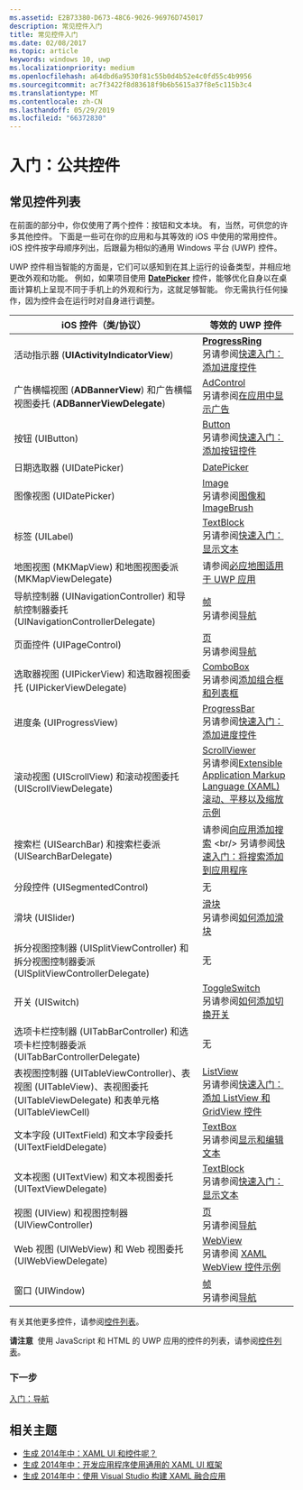 ```yaml
---
ms.assetid: E2B73380-D673-48C6-9026-96976D745017
description: 常见控件入门
title: 常见控件入门
ms.date: 02/08/2017
ms.topic: article
keywords: windows 10, uwp
ms.localizationpriority: medium
ms.openlocfilehash: a64dbd6a9530f81c55b0d4b52e4c0fd55c4b9956
ms.sourcegitcommit: ac7f3422f8d83618f9b6b5615a37f8e5c115b3c4
ms.translationtype: MT
ms.contentlocale: zh-CN
ms.lasthandoff: 05/29/2019
ms.locfileid: "66372830"
---
```

# <a name="getting-started-common-controls"></a>入门：公共控件


## <a name="common-controls-list"></a>常见控件列表

在前面的部分中，你仅使用了两个控件：按钮和文本块。 有，当然，可供您的许多其他控件。 下面是一些可在你的应用和与其等效的 iOS 中使用的常用控件。 iOS 控件按字母顺序列出，后跟最为相似的通用 Windows 平台 (UWP) 控件。

UWP 控件相当智能的方面是，它们可以感知到在其上运行的设备类型，并相应地更改外观和功能。 例如，如果项目使用 [**DatePicker**](https://docs.microsoft.com/previous-versions/windows/apps/br211681(v=win.10)) 控件，能够优化自身以在桌面计算机上呈现不同于手机上的外观和行为，这就足够智能。 你无需执行任何操作，因为控件会在运行时对自身进行调整。

| iOS 控件（类/协议） | 等效的 UWP 控件 |
|------------------------------|--------------------------------------|
| 活动指示器 (**UIActivityIndicatorView**) | [**ProgressRing**](https://docs.microsoft.com/uwp/api/Windows.UI.Xaml.Controls.ProgressRing) <br/> 另请参阅[快速入门：添加进度控件](https://docs.microsoft.com/previous-versions/windows/apps/hh780651(v=win.10)) |
| 广告横幅视图 (**ADBannerView**) 和广告横幅视图委托 (**ADBannerViewDelegate**) | [AdControl](https://docs.microsoft.com/uwp/api/microsoft.advertising.winrt.ui.adcontrol) <br/> 另请参阅[在应用中显示广告](../monetize/display-ads-in-your-app.md) |
| 按钮 (UIButton) | [Button](https://docs.microsoft.com/uwp/api/Windows.UI.Xaml.Controls.Button) <br/> 另请参阅[快速入门：添加按钮控件](https://docs.microsoft.com/previous-versions/windows/apps/jj153346(v=win.10)) |
| 日期选取器 (UIDatePicker) | [DatePicker](https://docs.microsoft.com/previous-versions/windows/apps/br211681(v=win.10)) |
| 图像视图 (UIDatePicker) | [Image](https://docs.microsoft.com/uwp/api/Windows.UI.Xaml.Controls.Image) <br/> 另请参阅[图像和 ImageBrush](https://docs.microsoft.com/windows/uwp/controls-and-patterns/images-imagebrushes) |
| 标签 (UILabel) | [TextBlock](https://docs.microsoft.com/uwp/api/Windows.UI.Xaml.Controls.TextBlock) <br/> 另请参阅[快速入门：显示文本](https://docs.microsoft.com/previous-versions/windows/apps/hh700392(v=win.10)) |
| 地图视图 (MKMapView) 和地图视图委派 (MKMapViewDelegate) | 请参阅[必应地图适用于 UWP 应用](https://go.microsoft.com/fwlink/p/?LinkId=263496) |
| 导航控制器 (UINavigationController) 和导航控制器委托 (UINavigationControllerDelegate) | [帧](https://docs.microsoft.com/uwp/api/Windows.UI.Xaml.Controls.Frame) <br/> 另请参阅[导航](https://docs.microsoft.com/windows/uwp/layout/navigation-basics) |
| 页面控件 (UIPageControl) | [页](https://docs.microsoft.com/uwp/api/Windows.UI.Xaml.Controls.Page) <br/> 另请参阅[导航](https://docs.microsoft.com/windows/uwp/layout/navigation-basics) |
| 选取器视图 (UIPickerView) 和选取器视图委托 (UIPickerViewDelegate) | [ComboBox](https://docs.microsoft.com/uwp/api/Windows.UI.Xaml.Controls.ComboBox) <br/> 另请参阅[添加组合框和列表框](https://docs.microsoft.com/previous-versions/windows/apps/hh780616(v=win.10)) |
| 进度条 (UIProgressView) | [ProgressBar](https://docs.microsoft.com/uwp/api/Windows.UI.Xaml.Controls.ProgressBar) <br/> 另请参阅[快速入门：添加进度控件](https://docs.microsoft.com/previous-versions/windows/apps/hh780651(v=win.10)) |
| 滚动视图 (UIScrollView) 和滚动视图委托 (UIScrollViewDelegate) | [ScrollViewer](https://docs.microsoft.com/uwp/api/Windows.UI.Xaml.Controls.ScrollViewer) <br/>  另请参阅[Extensible Application Markup Language (XAML) 滚动、平移以及缩放示例](https://go.microsoft.com/fwlink/p/?LinkId=238577) |
| 搜索栏 (UISearchBar) 和搜索栏委派 (UISearchBarDelegate) | 请参阅[向应用添加搜索](https://docs.microsoft.com/previous-versions/windows/apps/jj130767(v=win.10)) <br/>  另请参阅[快速入门：将搜索添加到应用程序](https://docs.microsoft.com/previous-versions/windows/apps/hh868180(v=win.10)) |
| 分段控件 (UISegmentedControl) | 无 |
| 滑块 (UISlider) | [滑块](https://docs.microsoft.com/uwp/api/Windows.UI.Xaml.Controls.Slider) <br/>  另请参阅[如何添加滑块](https://docs.microsoft.com/previous-versions/windows/apps/hh868197(v=win.10)) |
| 拆分视图控制器 (UISplitViewController) 和拆分视图控制器委派 (UISplitViewControllerDelegate) | 无 |
| 开关 (UISwitch) | [ToggleSwitch](https://docs.microsoft.com/uwp/api/Windows.UI.Xaml.Controls.ToggleSwitch) <br/>  另请参阅[如何添加切换开关](https://docs.microsoft.com/previous-versions/windows/apps/hh868198(v=win.10)) |
| 选项卡栏控制器 (UITabBarController) 和选项卡栏控制器委派 (UITabBarControllerDelegate) | 无 |
| 表视图控制器 (UITableViewController)、表视图 (UITableView)、表视图委托 (UITableViewDelegate) 和表单元格 (UITableViewCell) | [ListView](https://docs.microsoft.com/uwp/api/Windows.UI.Xaml.Controls.ListView) <br/>  另请参阅[快速入门：添加 ListView 和 GridView 控件](https://docs.microsoft.com/previous-versions/windows/apps/hh780650(v=win.10)) |
| 文本字段 (UITextField) 和文本字段委托 (UITextFieldDelegate) | [TextBox](https://docs.microsoft.com/uwp/api/Windows.UI.Xaml.Controls.TextBox) <br/>  另请参阅[显示和编辑文本](https://docs.microsoft.com/windows/uwp/design/controls-and-patterns/text-controls) |
| 文本视图 (UITextView) 和文本视图委托 (UITextViewDelegate) | [TextBlock](https://docs.microsoft.com/uwp/api/Windows.UI.Xaml.Controls.TextBlock) <br/>  另请参阅[快速入门：显示文本](https://docs.microsoft.com/previous-versions/windows/apps/hh700392(v=win.10)) |
| 视图 (UIView) 和视图控制器 (UIViewController) | [页](https://docs.microsoft.com/uwp/api/Windows.UI.Xaml.Controls.Page) <br/>  另请参阅[导航](https://docs.microsoft.com/windows/uwp/layout/navigation-basics) |
| Web 视图 (UIWebView) 和 Web 视图委托 (UIWebViewDelegate) | [WebView](https://docs.microsoft.com/uwp/api/Windows.UI.Xaml.Controls.WebView) <br/>  另请参阅 [XAML WebView 控件示例](https://go.microsoft.com/fwlink/p/?LinkId=238582) |
| 窗口 (UIWindow) | [帧](https://docs.microsoft.com/uwp/api/Windows.UI.Xaml.Controls.Frame) <br/>  另请参阅[导航](https://docs.microsoft.com/windows/uwp/layout/navigation-basics) |

有关其他更多控件，请参阅[控件列表](https://docs.microsoft.com/windows/uwp/design/controls-and-patterns/)。

**请注意**  使用 JavaScript 和 HTML 的 UWP 应用的控件的列表，请参阅[控件列表](https://docs.microsoft.com/previous-versions/windows/apps/hh465453(v=win.10))。

### <a name="next-step"></a>下一步

[入门：导航](getting-started-navigation.md)

## <a name="related-topics"></a>相关主题

* [生成 2014年中：XAML UI 和控件呢？](https://go.microsoft.com/fwlink/p/?LinkID=397897)
* [生成 2014年中：开发应用程序使用通用的 XAML UI 框架](https://go.microsoft.com/fwlink/p/?LinkID=397898)
* [生成 2014年中：使用 Visual Studio 构建 XAML 融合应用](https://go.microsoft.com/fwlink/p/?LinkID=397876)
